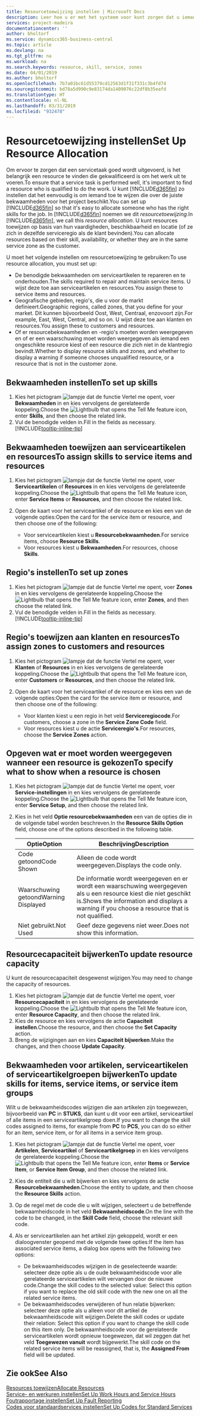 ```yaml
---
title: Resourcetoewijzing instellen | Microsoft Docs
description: Leer hoe u er met het systeem voor kunt zorgen dat u iemand toewijst die over de vereiste vaardigheden beschikt om een service te bieden.
services: project-madeira
documentationcenter: ''
author: bholtorf
ms.service: dynamics365-business-central
ms.topic: article
ms.devlang: na
ms.tgt_pltfrm: na
ms.workload: na
ms.search.keywords: resource, skill, service, zones
ms.date: 04/01/2019
ms.author: bholtorf
ms.openlocfilehash: 7b7a01bc61d55379cd12563d1f31f331c3b4fd74
ms.sourcegitcommit: bd78a5d990c9e83174da1409076c22df8b35eafd
ms.translationtype: HT
ms.contentlocale: nl-NL
ms.lasthandoff: 03/31/2019
ms.locfileid: "932478"
---
```

# <a name="set-up-resource-allocation"></a><span data-ttu-id="5c55c-103">Resourcetoewijzing instellen</span><span class="sxs-lookup"><span data-stu-id="5c55c-103">Set Up Resource Allocation</span></span>
<span data-ttu-id="5c55c-104">Om ervoor te zorgen dat een servicetaak goed wordt uitgevoerd, is het belangrijk een resource te vinden die gekwalificeerd is om het werk uit te voeren.</span><span class="sxs-lookup"><span data-stu-id="5c55c-104">To ensure that a service task is performed well, it's important to find a resource who is qualified to do the work.</span></span> <span data-ttu-id="5c55c-105">U kunt [!INCLUDE[d365fin](includes/d365fin_md.md)] zo instellen dat het eenvoudig is om iemand toe te wijzen die over de juiste bekwaamheden voor het project beschikt.</span><span class="sxs-lookup"><span data-stu-id="5c55c-105">You can set up [!INCLUDE[d365fin](includes/d365fin_md.md)] so that it's easy to allocate someone who has the right skills for the job.</span></span> <span data-ttu-id="5c55c-106">In [!INCLUDE[d365fin](includes/d365fin_md.md)] noemen we dit _resourcetoewijzing_.</span><span class="sxs-lookup"><span data-stu-id="5c55c-106">In [!INCLUDE[d365fin](includes/d365fin_md.md)], we call this _resource allocation_.</span></span> <span data-ttu-id="5c55c-107">U kunt resources toewijzen op basis van hun vaardigheden, beschikbaarheid en locatie (of ze zich in dezelfde serviceregio als de klant bevinden).</span><span class="sxs-lookup"><span data-stu-id="5c55c-107">You can allocate resources based on their skill, availability, or whether they are in the same service zone as the customer.</span></span> 

<span data-ttu-id="5c55c-108">U moet het volgende instellen om resourcetoewijzing te gebruiken:</span><span class="sxs-lookup"><span data-stu-id="5c55c-108">To use resource allocation, you must set up:</span></span>  
  
* <span data-ttu-id="5c55c-109">De benodigde bekwaamheden om serviceartikelen te repareren en te onderhouden.</span><span class="sxs-lookup"><span data-stu-id="5c55c-109">The skills required to repair and maintain service items.</span></span> <span data-ttu-id="5c55c-110">U wijst deze toe aan serviceartikelen en resources.</span><span class="sxs-lookup"><span data-stu-id="5c55c-110">You assign these to service items and resources.</span></span>  
* <span data-ttu-id="5c55c-111">Geografische gebieden, regio's, die u voor de markt definieert.</span><span class="sxs-lookup"><span data-stu-id="5c55c-111">Geographic regions, called zones, that you define for your market.</span></span> <span data-ttu-id="5c55c-112">Dit kunnen bijvoorbeeld Oost, West, Centraal, enzovoort zijn.</span><span class="sxs-lookup"><span data-stu-id="5c55c-112">For example, East, West, Central, and so on.</span></span> <span data-ttu-id="5c55c-113">U wijst deze toe aan klanten en resources.</span><span class="sxs-lookup"><span data-stu-id="5c55c-113">You assign these to customers and resources.</span></span>  
* <span data-ttu-id="5c55c-114">Of er resourcebekwaamheden en -regio's moeten worden weergegeven en of er een waarschuwing moet worden weergegeven als iemand een ongeschikte resource kiest of een resource die zich niet in de klantregio bevindt.</span><span class="sxs-lookup"><span data-stu-id="5c55c-114">Whether to display resource skills and zones, and whether to display a warning if someone chooses unqualified resource, or a resource that is not in the customer zone.</span></span>  

## <a name="to-set-up-skills"></a><span data-ttu-id="5c55c-115">Bekwaamheden instellen</span><span class="sxs-lookup"><span data-stu-id="5c55c-115">To set up skills</span></span>
1. <span data-ttu-id="5c55c-116">Kies het pictogram ![lampje dat de functie Vertel me opent](media/ui-search/search_small.png "Vertel me wat u wilt doen"), voer **Bekwaamheden** in en kies vervolgens de gerelateerde koppeling.</span><span class="sxs-lookup"><span data-stu-id="5c55c-116">Choose the ![Lightbulb that opens the Tell Me feature](media/ui-search/search_small.png "Tell me what you want to do") icon, enter **Skills**, and then choose the related link.</span></span>  
2. <span data-ttu-id="5c55c-117">Vul de benodigde velden in.</span><span class="sxs-lookup"><span data-stu-id="5c55c-117">Fill in the fields as necessary.</span></span> [!INCLUDE[tooltip-inline-tip](includes/tooltip-inline-tip_md.md)]  

## <a name="to-assign-skills-to-service-items-and-resources"></a><span data-ttu-id="5c55c-118">Bekwaamheden toewijzen aan serviceartikelen en resources</span><span class="sxs-lookup"><span data-stu-id="5c55c-118">To assign skills to service items and resources</span></span>
1. <span data-ttu-id="5c55c-119">Kies het pictogram ![lampje dat de functie Vertel me opent](media/ui-search/search_small.png "Vertel me wat u wilt doen"), voer **Serviceartikelen** of **Resources** in en kies vervolgens de gerelateerde koppeling.</span><span class="sxs-lookup"><span data-stu-id="5c55c-119">Choose the ![Lightbulb that opens the Tell Me feature](media/ui-search/search_small.png "Tell me what you want to do") icon, enter **Service Items** or **Resources**, and then choose the related link.</span></span>  
2. <span data-ttu-id="5c55c-120">Open de kaart voor het serviceartikel of de resource en kies een van de volgende opties:</span><span class="sxs-lookup"><span data-stu-id="5c55c-120">Open the card for the service item or resource, and then choose one of the following:</span></span>  
  
    * <span data-ttu-id="5c55c-121">Voor serviceartikelen kiest u **Resourcebekwaamheden**.</span><span class="sxs-lookup"><span data-stu-id="5c55c-121">For service items, choose **Resource Skills**.</span></span>  
    * <span data-ttu-id="5c55c-122">Voor resources kiest u **Bekwaamheden**.</span><span class="sxs-lookup"><span data-stu-id="5c55c-122">For resources, choose **Skills**.</span></span>  

## <a name="to-set-up-zones"></a><span data-ttu-id="5c55c-123">Regio's instellen</span><span class="sxs-lookup"><span data-stu-id="5c55c-123">To set up zones</span></span>
1. <span data-ttu-id="5c55c-124">Kies het pictogram ![lampje dat de functie Vertel me opent](media/ui-search/search_small.png "Vertel me wat u wilt doen"), voer **Zones** in en kies vervolgens de gerelateerde koppeling.</span><span class="sxs-lookup"><span data-stu-id="5c55c-124">Choose the ![Lightbulb that opens the Tell Me feature](media/ui-search/search_small.png "Tell me what you want to do") icon, enter **Zones**, and then choose the related link.</span></span>  
2. <span data-ttu-id="5c55c-125">Vul de benodigde velden in.</span><span class="sxs-lookup"><span data-stu-id="5c55c-125">Fill in the fields as necessary.</span></span> [!INCLUDE[tooltip-inline-tip](includes/tooltip-inline-tip_md.md)]  

## <a name="to-assign-zones-to-customers-and-resources"></a><span data-ttu-id="5c55c-126">Regio's toewijzen aan klanten en resources</span><span class="sxs-lookup"><span data-stu-id="5c55c-126">To assign zones to customers and resources</span></span> 
1. <span data-ttu-id="5c55c-127">Kies het pictogram ![lampje dat de functie Vertel me opent](media/ui-search/search_small.png "Vertel me wat u wilt doen"), voer **Klanten** of **Resources** in en kies vervolgens de gerelateerde koppeling.</span><span class="sxs-lookup"><span data-stu-id="5c55c-127">Choose the ![Lightbulb that opens the Tell Me feature](media/ui-search/search_small.png "Tell me what you want to do") icon, enter **Customers** or **Resources**, and then choose the related link.</span></span>  
2. <span data-ttu-id="5c55c-128">Open de kaart voor het serviceartikel of de resource en kies een van de volgende opties:</span><span class="sxs-lookup"><span data-stu-id="5c55c-128">Open the card for the service item or resource, and then choose one of the following:</span></span>  
  
    * <span data-ttu-id="5c55c-129">Voor klanten kiest u een regio in het veld **Serviceregiocode**.</span><span class="sxs-lookup"><span data-stu-id="5c55c-129">For customers, choose a zone in the **Service Zone Code** field.</span></span>  
    * <span data-ttu-id="5c55c-130">Voor resources kiest u de actie **Serviceregio's**.</span><span class="sxs-lookup"><span data-stu-id="5c55c-130">For resources, choose the **Service Zones** action.</span></span>  

## <a name="to-specify-what-to-show-when-a-resource-is-chosen"></a><span data-ttu-id="5c55c-131">Opgeven wat er moet worden weergegeven wanneer een resource is gekozen</span><span class="sxs-lookup"><span data-stu-id="5c55c-131">To specify what to show when a resource is chosen</span></span>
1. <span data-ttu-id="5c55c-132">Kies het pictogram ![lampje dat de functie Vertel me opent](media/ui-search/search_small.png "Vertel me wat u wilt doen"), voer **Service-instellingen** in en kies vervolgens de gerelateerde koppeling.</span><span class="sxs-lookup"><span data-stu-id="5c55c-132">Choose the ![Lightbulb that opens the Tell Me feature](media/ui-search/search_small.png "Tell me what you want to do") icon, enter **Service Setup**, and then choose the related link.</span></span> 
2. <span data-ttu-id="5c55c-133">Kies in het veld **Optie resourcebekwaamheden** een van de opties die in de volgende tabel worden beschreven.</span><span class="sxs-lookup"><span data-stu-id="5c55c-133">In the **Resource Skills Option** field, choose one of the options described in the following table.</span></span>  
  
    |<span data-ttu-id="5c55c-134">**Optie**</span><span class="sxs-lookup"><span data-stu-id="5c55c-134">**Option**</span></span>|<span data-ttu-id="5c55c-135">**Beschrijving**</span><span class="sxs-lookup"><span data-stu-id="5c55c-135">**Description**</span></span>|  
    |------------|-------------|  
    |<span data-ttu-id="5c55c-136">Code getoond</span><span class="sxs-lookup"><span data-stu-id="5c55c-136">Code Shown</span></span> | <span data-ttu-id="5c55c-137">Alleen de code wordt weergegeven.</span><span class="sxs-lookup"><span data-stu-id="5c55c-137">Displays the code only.</span></span>|  
    |<span data-ttu-id="5c55c-138">Waarschuwing getoond</span><span class="sxs-lookup"><span data-stu-id="5c55c-138">Warning Displayed</span></span> | <span data-ttu-id="5c55c-139">De informatie wordt weergegeven en er wordt een waarschuwing weergegeven als u een resource kiest die niet geschikt is.</span><span class="sxs-lookup"><span data-stu-id="5c55c-139">Shows the information and displays a warning if you choose a resource that is not qualified.</span></span>|  
    |<span data-ttu-id="5c55c-140">Niet gebruikt.</span><span class="sxs-lookup"><span data-stu-id="5c55c-140">Not Used</span></span> | <span data-ttu-id="5c55c-141">Geef deze gegevens niet weer.</span><span class="sxs-lookup"><span data-stu-id="5c55c-141">Does not show this information.</span></span>|  

## <a name="to-update-resource-capacity"></a><span data-ttu-id="5c55c-142">Resourcecapaciteit bijwerken</span><span class="sxs-lookup"><span data-stu-id="5c55c-142">To update resource capacity</span></span>  
<span data-ttu-id="5c55c-143">U kunt de resourcecapaciteit desgewenst wijzigen.</span><span class="sxs-lookup"><span data-stu-id="5c55c-143">You may need to change the capacity of resources.</span></span>  
  
1. <span data-ttu-id="5c55c-144">Kies het pictogram ![lampje dat de functie Vertel me opent](media/ui-search/search_small.png "Vertel me wat u wilt doen"), voer **Resourcecapaciteit** in en kies vervolgens de gerelateerde koppeling.</span><span class="sxs-lookup"><span data-stu-id="5c55c-144">Choose the ![Lightbulb that opens the Tell Me feature](media/ui-search/search_small.png "Tell me what you want to do") icon, enter **Resource Capacity**, and then choose the related link.</span></span>  
2. <span data-ttu-id="5c55c-145">Kies de resource en kies vervolgens de actie **Capaciteit instellen**.</span><span class="sxs-lookup"><span data-stu-id="5c55c-145">Choose the resource, and then choose the **Set Capacity** action.</span></span>  
3. <span data-ttu-id="5c55c-146">Breng de wijzigingen aan en kies **Capaciteit bijwerken**.</span><span class="sxs-lookup"><span data-stu-id="5c55c-146">Make the changes, and then choose **Update Capacity**.</span></span>  

## <a name="to-update-skills-for-items-service-items-or-service-item-groups"></a><span data-ttu-id="5c55c-147">Bekwaamheden voor artikelen, serviceartikelen of serviceartikelgroepen bijwerken</span><span class="sxs-lookup"><span data-stu-id="5c55c-147">To update skills for items, service items, or service item groups</span></span>
<span data-ttu-id="5c55c-148">Wilt u de bekwaamheidscodes wijzigen die aan artikelen zijn toegewezen, bijvoorbeeld van **PC** in **STUKS**, dan kunt u dit voor een artikel, serviceartikel of alle items in een serviceartikelgroep doen.</span><span class="sxs-lookup"><span data-stu-id="5c55c-148">If you want to change the skill codes assigned to items, for example from **PC** to **PCS**, you can do so either for an item, service item, or for all items in a service item group.</span></span>  
  
1. <span data-ttu-id="5c55c-149">Kies het pictogram ![lampje dat de functie Vertel me opent](media/ui-search/search_small.png "Vertel me wat u wilt doen"), voer **Artikelen**, **Serviceartikel** of **Serviceartikelgroep** in en kies vervolgens de gerelateerde koppeling.</span><span class="sxs-lookup"><span data-stu-id="5c55c-149">Choose the ![Lightbulb that opens the Tell Me feature](media/ui-search/search_small.png "Tell me what you want to do") icon, enter **Items** or **Service Item**, or **Service Item Group**, and then choose the related link.</span></span>  
2. <span data-ttu-id="5c55c-150">Kies de entiteit die u wilt bijwerken en kies vervolgens de actie **Resourcebekwaamheden**.</span><span class="sxs-lookup"><span data-stu-id="5c55c-150">Choose the entity to update, and then choose the **Resource Skills** action.</span></span>  
3. <span data-ttu-id="5c55c-151">Op de regel met de code die u wilt wijzigen, selecteert u de betreffende bekwaamheidscode in het veld **Bekwaamheidscode**.</span><span class="sxs-lookup"><span data-stu-id="5c55c-151">On the line with the code to be changed, in the **Skill Code** field, choose the relevant skill code.</span></span>  
4.  <span data-ttu-id="5c55c-152">Als er serviceartikelen aan het artikel zijn gekoppeld, wordt er een dialoogvenster geopend met de volgende twee opties:</span><span class="sxs-lookup"><span data-stu-id="5c55c-152">If the item has associated service items, a dialog box opens with the following two options:</span></span>  
  
    * <span data-ttu-id="5c55c-153">De bekwaamheidscodes wijzigen in de geselecteerde waarde: selecteer deze optie als u de oude bekwaamheidscode voor alle gerelateerde serviceartikelen wilt vervangen door de nieuwe code.</span><span class="sxs-lookup"><span data-stu-id="5c55c-153">Change the skill codes to the selected value: Select this option if you want to replace the old skill code with the new one on all the related service items.</span></span>  
    * <span data-ttu-id="5c55c-154">De bekwaamheidscodes verwijderen of hun relatie bijwerken: selecteer deze optie als u alleen voor dit artikel de bekwaamheidscode wilt wijzigen.</span><span class="sxs-lookup"><span data-stu-id="5c55c-154">Delete the skill codes or update their relation: Select this option if you want to change the skill code on this item only.</span></span> <span data-ttu-id="5c55c-155">De bekwaamheidscode voor de gerelateerde serviceartikelen wordt opnieuw toegewezen, dat wil zeggen dat het veld **Toegewezen vanuit** wordt bijgewerkt.</span><span class="sxs-lookup"><span data-stu-id="5c55c-155">The skill code on the related service items will be reassigned, that is, the **Assigned From** field will be updated.</span></span>  
  
## <a name="see-also"></a><span data-ttu-id="5c55c-156">Zie ook</span><span class="sxs-lookup"><span data-stu-id="5c55c-156">See Also</span></span>
[<span data-ttu-id="5c55c-157">Resources toewijzen</span><span class="sxs-lookup"><span data-stu-id="5c55c-157">Allocate Resources</span></span>](service-how-to-allocate-resources.md)  
[<span data-ttu-id="5c55c-158">Service- en werkuren instellen</span><span class="sxs-lookup"><span data-stu-id="5c55c-158">Set Up Work Hours and Service Hours</span></span>](service-how-setup-work-service-hours.md)  
[<span data-ttu-id="5c55c-159">Foutrapportage instellen</span><span class="sxs-lookup"><span data-stu-id="5c55c-159">Set Up Fault Reporting</span></span>](service-how-setup-fault-reporting.md)  
[<span data-ttu-id="5c55c-160">Codes voor standaardservices instellen</span><span class="sxs-lookup"><span data-stu-id="5c55c-160">Set Up Codes for Standard Services</span></span>](service-how-setup-service-coding.md)  
 

